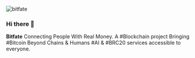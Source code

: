 ![bitfate](https://github.com/bitfatenetwork/bitfatenetwork/assets/144492532/a720d32c-133e-4323-a4ea-f53fbdf00124)


### Hi there 👋

**Bitfate** Connecting People With Real Money. A #Blockchain project Bringing #Bitcoin Beyond Chains & Humans #AI & #BRC20 services accessible to everyone.



